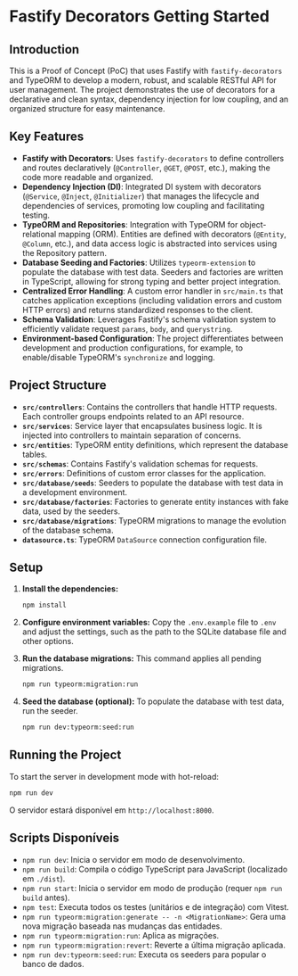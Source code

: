 # Fastify Decorators Getting Started

## Introduction

This is a Proof of Concept (PoC) that uses Fastify with `fastify-decorators` and TypeORM to develop a modern, robust, and scalable RESTful API for user management. The project demonstrates the use of decorators for a declarative and clean syntax, dependency injection for low coupling, and an organized structure for easy maintenance.

## Key Features

*   **Fastify with Decorators**: Uses `fastify-decorators` to define controllers and routes declaratively (`@Controller`, `@GET`, `@POST`, etc.), making the code more readable and organized.
*   **Dependency Injection (DI)**: Integrated DI system with decorators (`@Service`, `@Inject`, `@Initializer`) that manages the lifecycle and dependencies of services, promoting low coupling and facilitating testing.
*   **TypeORM and Repositories**: Integration with TypeORM for object-relational mapping (ORM). Entities are defined with decorators (`@Entity`, `@Column`, etc.), and data access logic is abstracted into services using the Repository pattern.
*   **Database Seeding and Factories**: Utilizes `typeorm-extension` to populate the database with test data. Seeders and factories are written in TypeScript, allowing for strong typing and better project integration.
*   **Centralized Error Handling**: A custom error handler in `src/main.ts` that catches application exceptions (including validation errors and custom HTTP errors) and returns standardized responses to the client.
*   **Schema Validation**: Leverages Fastify's schema validation system to efficiently validate request `params`, `body`, and `querystring`.
*   **Environment-based Configuration**: The project differentiates between development and production configurations, for example, to enable/disable TypeORM's `synchronize` and logging.

## Project Structure

*   **`src/controllers`**: Contains the controllers that handle HTTP requests. Each controller groups endpoints related to an API resource.
*   **`src/services`**: Service layer that encapsulates business logic. It is injected into controllers to maintain separation of concerns.
*   **`src/entities`**: TypeORM entity definitions, which represent the database tables.
*   **`src/schemas`**: Contains Fastify's validation schemas for requests.
*   **`src/errors`**: Definitions of custom error classes for the application.
*   **`src/database/seeds`**: Seeders to populate the database with test data in a development environment.
*   **`src/database/factories`**: Factories to generate entity instances with fake data, used by the seeders.
*   **`src/database/migrations`**: TypeORM migrations to manage the evolution of the database schema.
*   **`datasource.ts`**: TypeORM `DataSource` connection configuration file.

## Setup

1.  **Install the dependencies:**
    ```bash
    npm install
    ```

2.  **Configure environment variables:**
    Copy the `.env.example` file to `.env` and adjust the settings, such as the path to the SQLite database file and other options.

3.  **Run the database migrations:**
    This command applies all pending migrations.
    ```bash
    npm run typeorm:migration:run
    ```

4.  **Seed the database (optional):**
    To populate the database with test data, run the seeder.
    ```bash
    npm run dev:typeorm:seed:run
    ```

## Running the Project

To start the server in development mode with hot-reload:
```bash
npm run dev
```

O servidor estará disponível em `http://localhost:8000`.

## Scripts Disponíveis

*   `npm run dev`: Inicia o servidor em modo de desenvolvimento.
*   `npm run build`: Compila o código TypeScript para JavaScript (localizado em `./dist`).
*   `npm run start`: Inicia o servidor em modo de produção (requer `npm run build` antes).
*   `npm test`: Executa todos os testes (unitários e de integração) com Vitest.
*   `npm run typeorm:migration:generate -- -n <MigrationName>`: Gera uma nova migração baseada nas mudanças das entidades.
*   `npm run typeorm:migration:run`: Aplica as migrações.
*   `npm run typeorm:migration:revert`: Reverte a última migração aplicada.
*   `npm run dev:typeorm:seed:run`: Executa os seeders para popular o banco de dados.